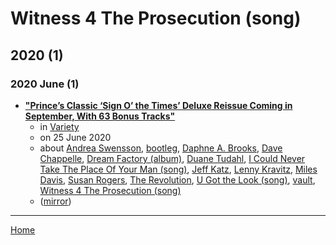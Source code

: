 # Witness 4 The Prosecution (song)

## 2020 (1)

### 2020 June (1)

 - [**"Prince’s Classic ‘Sign O’ the Times’ Deluxe Reissue Coming in September, With 63 Bonus Tracks"**](https://variety.com/2020/music/news/prince-sign-o-the-times-deluxe-reissue-bonus-tracks-1234689805/)
    - in [Variety](https://variety.com/)
    - on 25 June 2020
    - about [Andrea Swensson](../../../topics/andrea-swensson/index.md), [bootleg](../../../topics/bootleg/index.md), [Daphne A. Brooks](../../../topics/daphne-a-brooks/index.md), [Dave Chappelle](../../../topics/dave-chappelle/index.md), [Dream Factory (album)](../../../topics/album/dream-factory/index.md), [Duane Tudahl](../../../topics/duane-tudahl/index.md), [I Could Never Take The Place Of Your Man (song)](../../../topics/song/i-could-never-take-the-place-of-your-man/index.md), [Jeff Katz](../../../topics/jeff-katz/index.md), [Lenny Kravitz](../../../topics/lenny-kravitz/index.md), [Miles Davis](../../../topics/miles-davis/index.md), [Susan Rogers](../../../topics/susan-rogers/index.md), [The Revolution](../../../topics/the-revolution/index.md), [U Got the Look (song)](../../../topics/song/u-got-the-look/index.md), [vault](../../../topics/vault/index.md), [Witness 4 The Prosecution (song)](../../../topics/song/witness-4-the-prosecution/index.md)
    - ([mirror](https://web.archive.org/web/*/https://variety.com/2020/music/news/prince-sign-o-the-times-deluxe-reissue-bonus-tracks-1234689805/))

----

[Home](../index.md)
